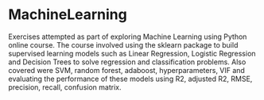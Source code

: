 # MachineLearning
Exercises attempted as part of exploring Machine Learning using Python online course. The course involved using the sklearn package to build supervised learning models such as Linear Regression, Logistic Regression and Decision Trees to solve regression and classification problems. Also covered were SVM, random forest, adaboost, hyperparameters, VIF and evaluating the performance of these models using R2, adjusted R2, RMSE, precision, recall, confusion matrix. 
